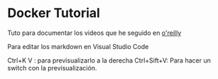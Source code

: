 # Docker Tutorial
Tuto para documentar los videos que he seguido en [o'reilly](https://www.safaribooksonline.com/library/view/real-world-docker/9781491959299/video249200.html)

Para editar los markdown en Visual Studio Code

Ctrl+K V : para previsualizarlo a la derecha
Ctrl+Sift+V: Para hacer un switch con la previsualización.

